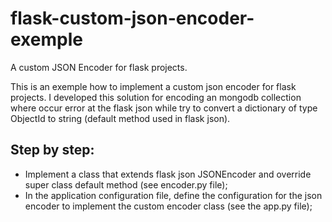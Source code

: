 # flask-custom-json-encoder-exemple
A custom JSON Encoder for flask projects.

This is an exemple how to implement a custom json encoder for flask projects. I developed this solution for encoding an mongodb collection where occur error at the flask json while try to convert a dictionary of type ObjectId to string (default method used in flask json).

## Step by step:

- Implement a class that extends flask json JSONEncoder and override super class default method (see encoder.py file);
- In the application configuration file, define the configuration for the json encoder to implement the custom encoder class (see the app.py file);
